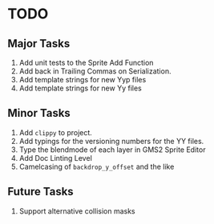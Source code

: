 # TODO

## Major Tasks

1. Add unit tests to the Sprite Add Function
2. Add back in Trailing Commas on Serialization.
3. Add template strings for new Yyp files
4. Add template strings for new Yy files

## Minor Tasks

1. Add `clippy` to project.
2. Add typings for the versioning numbers for the YY files.
3. Type the blendmode of each layer in GMS2 Sprite Editor
4. Add Doc Linting Level
5. Camelcasing of `backdrop_y_offset` and the like

## Future Tasks

1. Support alternative collision masks